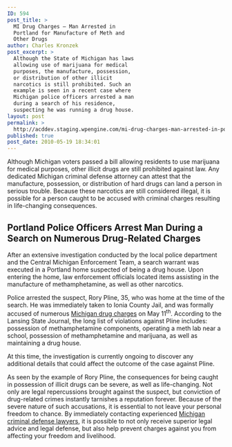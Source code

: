 ```yaml
---
ID: 594
post_title: >
  MI Drug Charges – Man Arrested in
  Portland for Manufacture of Meth and
  Other Drugs
author: Charles Kronzek
post_excerpt: >
  Although the State of Michigan has laws
  allowing use of marijuana for medical
  purposes, the manufacture, possession,
  or distribution of other illicit
  narcotics is still prohibited. Such an
  example is seen in a recent case where
  Michigan police officers arrested a man
  during a search of his residence,
  suspecting he was running a drug house.
layout: post
permalink: >
  http://acddev.staging.wpengine.com/mi-drug-charges-man-arrested-in-portland-for-manufacture-of-meth-and-other-drugs.html
published: true
post_date: 2010-05-19 18:34:01
---
```

Although Michigan voters passed a bill allowing residents to use marijuana for medical purposes, other illicit drugs are still prohibited against law. Any dedicated Michigan criminal defense attorney can attest that the manufacture, possession, or distribution of hard drugs can land a person in serious trouble. Because these narcotics are still considered illegal, it is possible for a person caught to be accused with criminal charges resulting in life-changing consequences.
<h2>Portland Police Officers Arrest Man During a Search on Numerous Drug-Related Charges</h2>
After an extensive investigation conducted by the local police department and the Central Michigan Enforcement Team, a search warrant was executed in a Portland home suspected of being a drug house. Upon entering the home, law enforcement officials located items assisting in the manufacture of methamphetamine, as well as other narcotics.

Police arrested the suspect, Rory Pline, 35, who was home at the time of the search. He was immediately taken to Ionia County Jail, and was formally accused of numerous <a href="http://acddev.staging.wpengine.com/drug-charges.html" target="_blank">Michigan drug charges</a> on May 11<sup>th</sup>. According to the Lansing State Journal, the long list of violations against Pline includes: possession of methamphetamine components, operating a meth lab near a school, possession of methamphetamine and marijuana, as well as maintaining a drug house.

At this time, the investigation is currently ongoing to discover any additional details that could affect the outcome of the case against Pline.

As seen by the example of Rory Pline, the consequences for being caught in possession of illicit drugs can be severe, as well as life-changing. Not only are legal repercussions brought against the suspect, but conviction of drug-related crimes instantly tarnishes a reputation forever. Because of the severe nature of such accusations, it is essential to not leave your personal freedom to chance. By immediately contacting experienced <a href="http://acddev.staging.wpengine.com/" target="_blank">Michigan criminal defense lawyers</a>, it is possible to not only receive superior legal advice and legal defense, but also help prevent charges against you from affecting your freedom and livelihood.